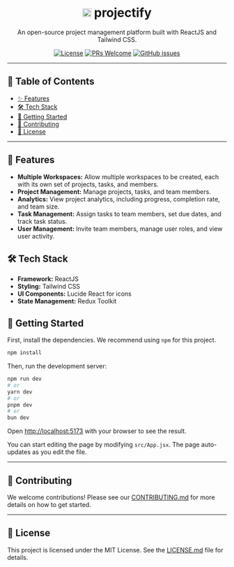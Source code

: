 <div align="center">
  <h1><img src="https://project-management-gs.vercel.app/favicon.ico" width="20" height="20" alt="project-management Favicon">
   projectify</h1>
  <p>
    An open-source project management platform built with ReactJS and Tailwind CSS.
  </p>
  <p>
    <a href="https://github.com/GreatStackDev/project-management/blob/main/LICENSE.md"><img src="https://img.shields.io/github/license/GreatStackDev/project-management?style=for-the-badge" alt="License"></a>
    <a href="https://github.com/GreatStackDev/project-management/pulls"><img src="https://img.shields.io/badge/PRs-welcome-brightgreen.svg?style=for-the-badge" alt="PRs Welcome"></a>
    <a href="https://github.com/GreatStackDev/project-management/issues"><img src="https://img.shields.io/github/issues/GreatStackDev/project-management?style=for-the-badge" alt="GitHub issues"></a>
  </p>
</div>

---

## 📖 Table of Contents

- [✨ Features](#-features)
- [🛠️ Tech Stack](#-tech-stack)
- [🚀 Getting Started](#-getting-started)
- [🤝 Contributing](#-contributing)
- [📜 License](#-license)

---

## 📝 Features <a name="-features"></a>

- **Multiple Workspaces:** Allow multiple workspaces to be created, each with its own set of projects, tasks, and members.
- **Project Management:** Manage projects, tasks, and team members.
- **Analytics:** View project analytics, including progress, completion rate, and team size.
- **Task Management:** Assign tasks to team members, set due dates, and track task status.
- **User Management:** Invite team members, manage user roles, and view user activity.

## 🛠️ Tech Stack <a name="-tech-stack"></a>

- **Framework:** ReactJS
- **Styling:** Tailwind CSS
- **UI Components:** Lucide React for icons
- **State Management:** Redux Toolkit

## 🚀 Getting Started <a name="-getting-started"></a>

First, install the dependencies. We recommend using `npm` for this project.

```bash
npm install
```

Then, run the development server:

```bash
npm run dev
# or
yarn dev
# or
pnpm dev
# or
bun dev
```

Open [http://localhost:5173](http://localhost:5173) with your browser to see the result.

You can start editing the page by modifying `src/App.jsx`. The page auto-updates as you edit the file.

---

## 🤝 Contributing <a name="-contributing"></a>

We welcome contributions! Please see our [CONTRIBUTING.md](./CONTRIBUTING.md) for more details on how to get started.

---

## 📜 License <a name="-license"></a>

This project is licensed under the MIT License. See the [LICENSE.md](./LICENSE.md) file for details.
